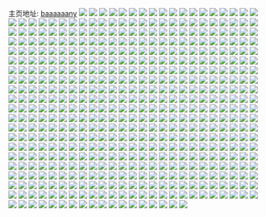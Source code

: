 主页地址: [baaaaaany](https://weibo.com/u/5284407558) 
![](https://wx4.sinaimg.cn/mw2000/005LCPNYly1g5dh5it9tdj32c02c04qp.jpg) 
![](https://wx4.sinaimg.cn/mw2000/005LCPNYly1g5dh5a6fqvj32c02c07wi.jpg) 
![](https://wx4.sinaimg.cn/mw2000/005LCPNYly1g5dh3w8mpwj33402c0hdw.jpg) 
![](https://wx4.sinaimg.cn/mw2000/005LCPNYly1g5dh4m8to7j33402c0b2b.jpg) 
![](https://wx4.sinaimg.cn/mw2000/005LCPNYly1g5dh40edjgj30yi10jqot.jpg) 
![](https://wx4.sinaimg.cn/mw2000/005LCPNYly1g5dh3z8hfzj33402c0b2a.jpg) 
![](https://wx4.sinaimg.cn/mw2000/005LCPNYgy1g5a2om74wfj31w02io4qq.jpg) 
![](https://wx4.sinaimg.cn/mw2000/005LCPNYgy1g5a2onq1eyj32c0340qv6.jpg) 
![](https://wx4.sinaimg.cn/mw2000/005LCPNYgy1g5a2olgpv9j31w02io7wi.jpg) 
![](https://wx4.sinaimg.cn/mw2000/005LCPNYgy1g5a2okn9a4j32c02c0kjm.jpg) 
![](https://wx4.sinaimg.cn/mw2000/005LCPNYgy1g5a2omxo44j31zk1hou0x.jpg) 
![](https://wx4.sinaimg.cn/mw2000/005LCPNYgy1g5a2ojog41j32c02c0x6q.jpg) 
![](https://wx4.sinaimg.cn/mw2000/005LCPNYgy1g5a2ootalrj32c0340hdu.jpg) 
![](https://wx4.sinaimg.cn/mw2000/005LCPNYgy1g5a2oimtu3j31w02ioqv6.jpg) 
![](https://wx4.sinaimg.cn/mw2000/005LCPNYgy1g5a2ohhzl0j32c0340npe.jpg) 
![](https://wx4.sinaimg.cn/mw2000/005LCPNYly1g549s1cz8ej32c02c0qv5.jpg) 
![](https://wx4.sinaimg.cn/mw2000/005LCPNYly1g52l0ma9q8j31ho1hoe81.jpg) 
![](https://wx4.sinaimg.cn/mw2000/005LCPNYly1g52l0ieyqsj32c0340b29.jpg) 
![](https://wx4.sinaimg.cn/mw2000/005LCPNYly1g52l0ak3mij31ho1hoe81.jpg) 
![](https://wx4.sinaimg.cn/mw2000/005LCPNYly1g52l0gj8ofj30yi1ahtqd.jpg) 
![](https://wx4.sinaimg.cn/mw2000/005LCPNYly1g52l0kc8qxj31ho1hob29.jpg) 
![](https://wx4.sinaimg.cn/mw2000/005LCPNYly1g52l0fd1f4j32io1w0e83.jpg) 
![](https://wx4.sinaimg.cn/mw2000/005LCPNYly1g4yj5noi42j31u32iob29.jpg) 
![](https://wx4.sinaimg.cn/mw2000/005LCPNYgy1g4xdazpxm0j31t01t0kjl.jpg) 
![](https://wx4.sinaimg.cn/mw2000/005LCPNYgy1g4xdb0fggwj32c02c01ky.jpg) 
![](https://wx4.sinaimg.cn/mw2000/005LCPNYgy1g4v214m3ffj32c02c04qs.jpg) 
![](https://wx4.sinaimg.cn/mw2000/005LCPNYly1g4scgolvzkj31hc1hc1kx.jpg) 
![](https://wx4.sinaimg.cn/mw2000/005LCPNYly1g4scgn2ua2j31hc1hc4ok.jpg) 
![](https://wx4.sinaimg.cn/mw2000/005LCPNYly1g4scg2o6ngj31hc1hc1kx.jpg) 
![](https://wx4.sinaimg.cn/mw2000/005LCPNYly1g4or71x3yzj30q20pt0za.jpg) 
![](https://wx4.sinaimg.cn/mw2000/005LCPNYly1g4njbnahpxj32c02c01l0.jpg) 
![](https://wx4.sinaimg.cn/mw2000/005LCPNYly1g4njbwugv9j32c02c07wk.jpg) 
![](https://wx4.sinaimg.cn/mw2000/005LCPNYly1g4njcbka7sj32c02c0x6s.jpg) 
![](https://wx4.sinaimg.cn/mw2000/005LCPNYly1g4njc1mfkbj32c02c0u10.jpg) 
![](https://wx4.sinaimg.cn/mw2000/005LCPNYly1g4njkaddwxj30zk0zkqsh.jpg) 
![](https://wx4.sinaimg.cn/mw2000/005LCPNYly1g4njbs793gj32c02c0kjo.jpg) 
![](https://wx4.sinaimg.cn/mw2000/005LCPNYly1g4njcga8glj32c02c0qv8.jpg) 
![](https://wx4.sinaimg.cn/mw2000/005LCPNYly1g4njcomwq8j32c02c0e84.jpg) 
![](https://wx4.sinaimg.cn/mw2000/005LCPNYly1g4njc733prj32c02c0npg.jpg) 
![](https://wx4.sinaimg.cn/mw2000/005LCPNYgy1g4k1036r9fj30k00gj40j.jpg) 
![](https://wx4.sinaimg.cn/mw2000/005LCPNYgy1g4k0bxusluj32c02c0qv5.jpg) 
![](https://wx4.sinaimg.cn/mw2000/005LCPNYgy1g4ja9lyzepj32c02c0qv5.jpg) 
![](https://wx4.sinaimg.cn/mw2000/005LCPNYly1g4hb5b4zzaj32c02c0x6p.jpg) 
![](https://wx4.sinaimg.cn/mw2000/005LCPNYly1g4hb53igpfj33402c0hdv.jpg) 
![](https://wx4.sinaimg.cn/mw2000/005LCPNYly1g4hb5npqw4j312u0p8kjl.jpg) 
![](https://wx4.sinaimg.cn/mw2000/005LCPNYly1g4hb5ij9rpj32c02c0b2a.jpg) 
![](https://wx4.sinaimg.cn/mw2000/005LCPNYly1g4hb4x5jgvj30rs27i1kx.jpg) 
![](https://wx4.sinaimg.cn/mw2000/005LCPNYly1g4hb5lbkt8j32c02c0qv5.jpg) 
![](https://wx4.sinaimg.cn/mw2000/005LCPNYly1g4hb5dum4ej32c02c0u0x.jpg) 
![](https://wx4.sinaimg.cn/mw2000/005LCPNYly1g4hb4u43nuj32c02c01ky.jpg) 
![](https://wx4.sinaimg.cn/mw2000/005LCPNYly1g4hb5gc245j32c02c0x6p.jpg) 
![](https://wx4.sinaimg.cn/mw2000/005LCPNYly1g4gs67li4bj30u00u0wkr.jpg) 
![](https://wx4.sinaimg.cn/mw2000/005LCPNYly1g4gs4jr1w3j30u00u0wkw.jpg) 
![](https://wx4.sinaimg.cn/mw2000/005LCPNYly1g4gs4k7dugj30u00u0ag1.jpg) 
![](https://wx4.sinaimg.cn/mw2000/005LCPNYly1g4gs66wpb7j30u00u0tfm.jpg) 
![](https://wx4.sinaimg.cn/mw2000/005LCPNYly1g4drxixlj5j33402c01ky.jpg) 
![](https://wx4.sinaimg.cn/mw2000/005LCPNYly1g4drxz2t2bj31400u0qfb.jpg) 
![](https://wx4.sinaimg.cn/mw2000/005LCPNYly1g4drxvrcsfj33402c04qq.jpg) 
![](https://wx4.sinaimg.cn/mw2000/005LCPNYly1g4c5fmt7bqj30u00u07c4.jpg) 
![](https://wx4.sinaimg.cn/mw2000/005LCPNYly1g4c5fo8kxhj30u00u0wld.jpg) 
![](https://wx4.sinaimg.cn/mw2000/005LCPNYly1g4c5fnrn08j30u00u0gt7.jpg) 
![](https://wx4.sinaimg.cn/mw2000/005LCPNYly1g4c5fon4a7j30u00u0gtk.jpg) 
![](https://wx4.sinaimg.cn/mw2000/005LCPNYly1g4c5fn75paj30u00u07c3.jpg) 
![](https://wx4.sinaimg.cn/mw2000/005LCPNYly1g4c5fp62q1j30u00u0aim.jpg) 
![](https://wx4.sinaimg.cn/mw2000/005LCPNYly1g50fvm82eoj32c02c0qv5.jpg) 
![](https://wx4.sinaimg.cn/mw2000/005LCPNYly1g50fvrtatmj32c02c0qv5.jpg) 
![](https://wx4.sinaimg.cn/mw2000/005LCPNYly1g50fvp5e6qj32c02c07wi.jpg) 
![](https://wx4.sinaimg.cn/mw2000/005LCPNYly1g4bcx2itrrj30u014046x.jpg) 
![](https://wx4.sinaimg.cn/mw2000/005LCPNYgy1g41xuzy0sbj31o01o0hdt.jpg) 
![](https://wx4.sinaimg.cn/mw2000/005LCPNYgy1g41xurs2oej31o0280b1r.jpg) 
![](https://wx4.sinaimg.cn/mw2000/005LCPNYgy1g41xv2qi84j31xg1g2qv5.jpg) 
![](https://wx4.sinaimg.cn/mw2000/005LCPNYgy1g41xuook69j31o01o0hdt.jpg) 
![](https://wx4.sinaimg.cn/mw2000/005LCPNYgy1g41xuqizblj31zs1hub29.jpg) 
![](https://wx4.sinaimg.cn/mw2000/005LCPNYgy1g41xuuovcgj31o02801ky.jpg) 
![](https://wx4.sinaimg.cn/mw2000/005LCPNYgy1g41xv4w0j1j30yi0pm7wh.jpg) 
![](https://wx4.sinaimg.cn/mw2000/005LCPNYgy1g41xun89cfj31v11iwqv5.jpg) 
![](https://wx4.sinaimg.cn/mw2000/005LCPNYgy1g41xuxkgesj32801o01ky.jpg) 
![](https://wx4.sinaimg.cn/mw2000/005LCPNYly1g3ygpay28nj32c0340e81.jpg) 
![](https://wx4.sinaimg.cn/mw2000/005LCPNYly1g3ygpge8lgj32c03407wi.jpg) 
![](https://wx4.sinaimg.cn/mw2000/005LCPNYly1g3ygpdfe3lj32c0340hdt.jpg) 
![](https://wx4.sinaimg.cn/mw2000/005LCPNYly1g3ygpo6h77j32c0340npe.jpg) 
![](https://wx4.sinaimg.cn/mw2000/005LCPNYly1g3ygpk1xy0j32c0340hdu.jpg) 
![](https://wx4.sinaimg.cn/mw2000/005LCPNYly1g3ygps820sj32c0340e82.jpg) 
![](https://wx4.sinaimg.cn/mw2000/005LCPNYly1g3u3feluynj32c02c01ky.jpg) 
![](https://wx4.sinaimg.cn/mw2000/005LCPNYly1g3p4a67tucj32c02c07wh.jpg) 
![](https://wx4.sinaimg.cn/mw2000/005LCPNYly1g3p49cuot1j30rm0rmh9a.jpg) 
![](https://wx4.sinaimg.cn/mw2000/005LCPNYly1g3p4blcsr7j32c02c04qp.jpg) 
![](https://wx4.sinaimg.cn/mw2000/005LCPNYly1g3nqx5djkcj30u00u0kfc.jpg) 
![](https://wx4.sinaimg.cn/mw2000/005LCPNYly1g3n14hfbqdj32c02c0hdt.jpg) 
![](https://wx4.sinaimg.cn/mw2000/005LCPNYgy1g3lmgldjytj31om19g7wh.jpg) 
![](https://wx4.sinaimg.cn/mw2000/005LCPNYgy1g3lmg8zvt9j31xg1xg7wi.jpg) 
![](https://wx4.sinaimg.cn/mw2000/005LCPNYgy1g3lmgqgmedj32c03404qt.jpg) 
![](https://wx4.sinaimg.cn/mw2000/005LCPNYgy1g3lmge4lu2j30rs1jkkfg.jpg) 
![](https://wx4.sinaimg.cn/mw2000/005LCPNYgy1g3lmgciotbj31xg1xg1ky.jpg) 
![](https://wx4.sinaimg.cn/mw2000/005LCPNYgy1g3lmgg5z2jj30rs1jk4qp.jpg) 
![](https://wx4.sinaimg.cn/mw2000/005LCPNYgy1g3lmgkbyejj31xg1xghdu.jpg) 
![](https://wx4.sinaimg.cn/mw2000/005LCPNYgy1g3lmgihe2dj31xg1xgqv5.jpg) 
![](https://wx4.sinaimg.cn/mw2000/005LCPNYgy1g3lmgmmcxnj31xg1xg7wi.jpg) 
![](https://wx4.sinaimg.cn/mw2000/005LCPNYly1g3ksqiz20fj32c02c0x6p.jpg) 
![](https://wx4.sinaimg.cn/mw2000/005LCPNYly1g3ksqcq2w4j31o01o0e81.jpg) 
![](https://wx4.sinaimg.cn/mw2000/005LCPNYly1g3ksqdylanj31ho1hoe6z.jpg) 
![](https://wx4.sinaimg.cn/mw2000/005LCPNYly1g3ksqgbwi6j32c02c0qv5.jpg) 
![](https://wx4.sinaimg.cn/mw2000/005LCPNYly1g3kfkfgojkj31o01o0kjl.jpg) 
![](https://wx4.sinaimg.cn/mw2000/005LCPNYly1g3kflzmnzdj30c70hotfn.jpg) 
![](https://wx4.sinaimg.cn/mw2000/005LCPNYly1g3kfpbhej6j30e10b8tdk.jpg) 
![](https://wx4.sinaimg.cn/mw2000/005LCPNYly1g3kfkl0nd6j31o01o0hdt.jpg) 
![](https://wx4.sinaimg.cn/mw2000/005LCPNYly1g3i37ojmtdj32c02c07wh.jpg) 
![](https://wx4.sinaimg.cn/mw2000/005LCPNYly1g3i3898zsdj32c02c07wh.jpg) 
![](https://wx4.sinaimg.cn/mw2000/005LCPNYly1g3gyn2kbqlj32c02c0b2a.jpg) 
![](https://wx4.sinaimg.cn/mw2000/005LCPNYly1g3gymzc4zfj32c02c0b2a.jpg) 
![](https://wx4.sinaimg.cn/mw2000/005LCPNYly1g3gyn5qujqj32c02c0b2a.jpg) 
![](https://wx4.sinaimg.cn/mw2000/005LCPNYly1g3dtxhy64cj30mi0nsaea.jpg) 
![](https://wx4.sinaimg.cn/mw2000/005LCPNYly1g39v96w0jtj30u00u0h3y.jpg) 
![](https://wx4.sinaimg.cn/mw2000/005LCPNYly1g391owz1xmj32c02c0hdu.jpg) 
![](https://wx4.sinaimg.cn/mw2000/005LCPNYly1g391otxsvnj32c02c0npd.jpg) 
![](https://wx4.sinaimg.cn/mw2000/005LCPNYly1g391oyt86zj32c02c0b29.jpg) 
![](https://wx4.sinaimg.cn/mw2000/005LCPNYly1g392csmk82j30u01hctm9.jpg) 
![](https://wx4.sinaimg.cn/mw2000/005LCPNYgy1g36tsh8mx0j32c03407wi.jpg) 
![](https://wx4.sinaimg.cn/mw2000/005LCPNYly1g35amaobaxj32c02c04qp.jpg) 
![](https://wx4.sinaimg.cn/mw2000/005LCPNYly1g35am8ihyyj32c02c04qp.jpg) 
![](https://wx4.sinaimg.cn/mw2000/005LCPNYly1g35amdkpajj32c0340hdt.jpg) 
![](https://wx4.sinaimg.cn/mw2000/005LCPNYly1g35an8brioj32c02c0b29.jpg) 
![](https://wx4.sinaimg.cn/mw2000/005LCPNYly1g35ang20oqj32c0340hdt.jpg) 
![](https://wx4.sinaimg.cn/mw2000/005LCPNYly1g35an59xcej32c02c01kx.jpg) 
![](https://wx4.sinaimg.cn/mw2000/005LCPNYly1g335lq45gnj30tc1enqv5.jpg) 
![](https://wx4.sinaimg.cn/mw2000/005LCPNYly1g335mri2ddj32c02c0npd.jpg) 
![](https://wx4.sinaimg.cn/mw2000/005LCPNYly1g327vhq7h8j32c0340kjm.jpg) 
![](https://wx4.sinaimg.cn/mw2000/005LCPNYly1g2zyvys4qbj31ho1hokjl.jpg) 
![](https://wx4.sinaimg.cn/mw2000/005LCPNYly1g2zyw10e8xj32c0340npd.jpg) 
![](https://wx4.sinaimg.cn/mw2000/005LCPNYly1g2zyvzsc8rj31ho1hohdt.jpg) 
![](https://wx4.sinaimg.cn/mw2000/005LCPNYly1g2ylps0ycvj32c02c01kx.jpg) 
![](https://wx4.sinaimg.cn/mw2000/005LCPNYly1g2ylpsvuljj32c02c0hdt.jpg) 
![](https://wx4.sinaimg.cn/mw2000/005LCPNYly1g2ylprasnkj32c0340e81.jpg) 
![](https://wx4.sinaimg.cn/mw2000/005LCPNYly1g2xu0psmjcj33402c0hdu.jpg) 
![](https://wx4.sinaimg.cn/mw2000/005LCPNYly1g2xm9x8abej33402c0kjl.jpg) 
![](https://wx4.sinaimg.cn/mw2000/005LCPNYly1g2xmb524p1j32c02c0qv5.jpg) 
![](https://wx4.sinaimg.cn/mw2000/005LCPNYly1g2rjfwkow7j30u00u0kj6.jpg) 
![](https://wx4.sinaimg.cn/mw2000/005LCPNYly1g2rami376oj30yi1pce82.jpg) 
![](https://wx4.sinaimg.cn/mw2000/005LCPNYgy1g2qu8m3f7nj33402c07wj.jpg) 
![](https://wx4.sinaimg.cn/mw2000/005LCPNYgy1g2pnav67p2j30u00u01kx.jpg) 
![](https://wx4.sinaimg.cn/mw2000/005LCPNYly1g2plekzrcbj32c0340x6p.jpg) 
![](https://wx4.sinaimg.cn/mw2000/005LCPNYly1g2plepido8j32c02c0x30.jpg) 
![](https://wx4.sinaimg.cn/mw2000/005LCPNYly1g2plendogej32c02c0hdt.jpg) 
![](https://wx4.sinaimg.cn/mw2000/005LCPNYly1g2pleh1aknj32c02c0npd.jpg) 
![](https://wx4.sinaimg.cn/mw2000/005LCPNYgy1g2odjiprf0j32402tc7wi.jpg) 
![](https://wx4.sinaimg.cn/mw2000/005LCPNYgy1g2odjq44i3j31ho1hob0x.jpg) 
![](https://wx4.sinaimg.cn/mw2000/005LCPNYgy1g2odol6204j32402407wi.jpg) 
![](https://wx4.sinaimg.cn/mw2000/005LCPNYgy1g2odjgkqltj31mo1monpd.jpg) 
![](https://wx4.sinaimg.cn/mw2000/005LCPNYgy1g2odjebircj31400u0dp4.jpg) 
![](https://wx4.sinaimg.cn/mw2000/005LCPNYgy1g2odjrinl6j31400u0qqz.jpg) 
![](https://wx4.sinaimg.cn/mw2000/005LCPNYgy1g2odjnfrlvj33402c07wi.jpg) 
![](https://wx4.sinaimg.cn/mw2000/005LCPNYgy1g2odjp1qimj31ho1hob29.jpg) 
![](https://wx4.sinaimg.cn/mw2000/005LCPNYgy1g2odjl1j4hj32c0340npd.jpg) 
![](https://wx4.sinaimg.cn/mw2000/005LCPNYgy1g2m4daqxrrj32c02c0u0x.jpg) 
![](https://wx4.sinaimg.cn/mw2000/005LCPNYly1g2kepebl7rj32c0340kjl.jpg) 
![](https://wx4.sinaimg.cn/mw2000/005LCPNYly1g2kepgp0soj32c02c0b29.jpg) 
![](https://wx4.sinaimg.cn/mw2000/005LCPNYly1g2jgmzi7izj31zk1hob29.jpg) 
![](https://wx4.sinaimg.cn/mw2000/005LCPNYly1g2jgomxw3hj30u00u01kx.jpg) 
![](https://wx4.sinaimg.cn/mw2000/005LCPNYly1g2jgnyxqi8j31ho1ho1kx.jpg) 
![](https://wx4.sinaimg.cn/mw2000/005LCPNYly1g2hkttyt0pj32c02c0kjl.jpg) 
![](https://wx4.sinaimg.cn/mw2000/005LCPNYly1g2hktuwmqkj32c02c0npd.jpg) 
![](https://wx4.sinaimg.cn/mw2000/005LCPNYly1g2gbubkoamj30u00u04nf.jpg) 
![](https://wx4.sinaimg.cn/mw2000/005LCPNYly1g2gbtj1furj30yi0tik3t.jpg) 
![](https://wx4.sinaimg.cn/mw2000/005LCPNYly1g2ejfym712j32c0340npe.jpg) 
![](https://wx4.sinaimg.cn/mw2000/005LCPNYgy1g2bp4mf5w4j32c02c04qq.jpg) 
![](https://wx4.sinaimg.cn/mw2000/005LCPNYgy1g2bp4mwqejj32c02c0x6p.jpg) 
![](https://wx4.sinaimg.cn/mw2000/005LCPNYly1g2b7gvryoxj31ho1ho7p8.jpg) 
![](https://wx4.sinaimg.cn/mw2000/005LCPNYly1g2b7gxcm1xj31ho1hoki2.jpg) 
![](https://wx4.sinaimg.cn/mw2000/005LCPNYgy1g29cq4gfa2j33402c0kjl.jpg) 
![](https://wx4.sinaimg.cn/mw2000/005LCPNYgy1g29cuqrw2sj33402c0b29.jpg) 
![](https://wx4.sinaimg.cn/mw2000/005LCPNYly1g26iyo2b9tj32u924oqv5.jpg) 
![](https://wx4.sinaimg.cn/mw2000/005LCPNYly1g25jxpkoewj32c02c0hdt.jpg) 
![](https://wx4.sinaimg.cn/mw2000/005LCPNYly1g25ec1jwkhj33402c04qq.jpg) 
![](https://wx4.sinaimg.cn/mw2000/005LCPNYgy1g2026s7edvj32c0340npe.jpg) 
![](https://wx4.sinaimg.cn/mw2000/005LCPNYgy1g2026w1s1oj32c0340e82.jpg) 
![](https://wx4.sinaimg.cn/mw2000/005LCPNYgy1g2026nn8k8j32c0340hdu.jpg) 
![](https://wx4.sinaimg.cn/mw2000/005LCPNYly1g1x956t98lj32c0340u0x.jpg) 
![](https://wx4.sinaimg.cn/mw2000/005LCPNYly1g1wfav6jdij30zk0k0qie.jpg) 
![](https://wx4.sinaimg.cn/mw2000/005LCPNYly1g1wfau041vj30k00zkwj2.jpg) 
![](https://wx4.sinaimg.cn/mw2000/005LCPNYly1g1v5q73cuvj30u0140qv5.jpg) 
![](https://wx4.sinaimg.cn/mw2000/005LCPNYly1g1v5mstmbbj31dp2gdqv8.jpg) 
![](https://wx4.sinaimg.cn/mw2000/005LCPNYly1g1t2swrethj32c02c0kjo.jpg) 
![](https://wx4.sinaimg.cn/mw2000/005LCPNYly1g1t2sz7bamj30yi0pwgqr.jpg) 
![](https://wx4.sinaimg.cn/mw2000/005LCPNYly1g1t2ss7otxj33402c01l0.jpg) 
![](https://wx4.sinaimg.cn/mw2000/005LCPNYly1g1t2sm8se4j32io1w0kjo.jpg) 
![](https://wx4.sinaimg.cn/mw2000/005LCPNYly1g1t2w2lbsrj32c02c04qp.jpg) 
![](https://wx4.sinaimg.cn/mw2000/005LCPNYly1g1t2t07floj32tc240x6p.jpg) 
![](https://wx4.sinaimg.cn/mw2000/005LCPNYly1g1t30sft48j33402c0npd.jpg) 
![](https://wx4.sinaimg.cn/mw2000/005LCPNYly1g1t2su2sa3j33402c0kjo.jpg) 
![](https://wx4.sinaimg.cn/mw2000/005LCPNYly1g1t30q27pdj32c02c0qv0.jpg) 
![](https://wx4.sinaimg.cn/mw2000/005LCPNYly1g1slkif6fgj32c02c0e81.jpg) 
![](https://wx4.sinaimg.cn/mw2000/005LCPNYly1g1qpsg9l03j31z41hc4qq.jpg) 
![](https://wx4.sinaimg.cn/mw2000/005LCPNYly1g1qptutfkij31mo1monpd.jpg) 
![](https://wx4.sinaimg.cn/mw2000/005LCPNYgy1g1l2fmcfibj31mo1moqv5.jpg) 
![](https://wx4.sinaimg.cn/mw2000/005LCPNYgy1g1l2fq6hqmj31mo1monpd.jpg) 
![](https://wx4.sinaimg.cn/mw2000/005LCPNYgy1g1l2ft76h6j31mo1mou0x.jpg) 
![](https://wx4.sinaimg.cn/mw2000/005LCPNYgy1g1l2fwthsej33402c0x6p.jpg) 
![](https://wx4.sinaimg.cn/mw2000/005LCPNYgy1g1l2fuwie6j33402c0u0x.jpg) 
![](https://wx4.sinaimg.cn/mw2000/005LCPNYgy1g1l2foebf5j32402407wi.jpg) 
![](https://wx4.sinaimg.cn/mw2000/005LCPNYgy1g1khcacgwaj30u01hc4fc.jpg) 
![](https://wx4.sinaimg.cn/mw2000/005LCPNYgy1g1jxafpz4mj30u00u0gut.jpg) 
![](https://wx4.sinaimg.cn/mw2000/005LCPNYgy1g1jxag4f3sj30u0140gox.jpg) 
![](https://wx4.sinaimg.cn/mw2000/005LCPNYly1g1e5b5iychj32c02c0qs9.jpg) 
![](https://wx4.sinaimg.cn/mw2000/005LCPNYly1g1dn3zjbe4j32c02c0hdt.jpg) 
![](https://wx4.sinaimg.cn/mw2000/005LCPNYly1g1dn422suuj32c02c01ky.jpg) 
![](https://wx4.sinaimg.cn/mw2000/005LCPNYly1g1cy87brg6j33402c0x6p.jpg) 
![](https://wx4.sinaimg.cn/mw2000/005LCPNYly1g1cy7l1d8nj32c02c0npg.jpg) 
![](https://wx4.sinaimg.cn/mw2000/005LCPNYly1g1cy8eyr8qj33402c0nph.jpg) 
![](https://wx4.sinaimg.cn/mw2000/005LCPNYly1g1cy7v5etej32c02c0qve.jpg) 
![](https://wx4.sinaimg.cn/mw2000/005LCPNYly1g1cy8vdipuj32c02c04qq.jpg) 
![](https://wx4.sinaimg.cn/mw2000/005LCPNYly1g1cy7ytdeij32c02c0u0y.jpg) 
![](https://wx4.sinaimg.cn/mw2000/005LCPNYly1g1cy95tay9j33402c0hdw.jpg) 
![](https://wx4.sinaimg.cn/mw2000/005LCPNYly1g1cy8pu436j33402c0b2e.jpg) 
![](https://wx4.sinaimg.cn/mw2000/005LCPNYly1g1cy8z365xj32c02c0hdu.jpg) 
![](https://wx4.sinaimg.cn/mw2000/005LCPNYgy1g1amdkbg4gj30u00u07p8.jpg) 
![](https://wx4.sinaimg.cn/mw2000/005LCPNYly1g196ifhkraj32c02c0qv5.jpg) 
![](https://wx4.sinaimg.cn/mw2000/005LCPNYly1g196i9ubr5j32c02c01kz.jpg) 
![](https://wx4.sinaimg.cn/mw2000/005LCPNYly1g196i6gfchj33402c0npe.jpg) 
![](https://wx4.sinaimg.cn/mw2000/005LCPNYly1g196idem9vj32c02c0b2a.jpg) 
![](https://wx4.sinaimg.cn/mw2000/005LCPNYly1g196i3hjtyj33402c01kz.jpg) 
![](https://wx4.sinaimg.cn/mw2000/005LCPNYly1g196ii2hfjj32c02c0b2a.jpg) 
![](https://wx4.sinaimg.cn/mw2000/005LCPNYly1g13grbsnmij3240240b29.jpg) 
![](https://wx4.sinaimg.cn/mw2000/005LCPNYly1g13grg13jqj32c02c0u0y.jpg) 
![](https://wx4.sinaimg.cn/mw2000/005LCPNYly1g13jvcluxdj30u00u0agd.jpg) 
![](https://wx4.sinaimg.cn/mw2000/005LCPNYly1g12isj6fiqj33402c0x6r.jpg) 
![](https://wx4.sinaimg.cn/mw2000/005LCPNYly1g12is80pi4j32c02c0kjl.jpg) 
![](https://wx4.sinaimg.cn/mw2000/005LCPNYly1g12isqgd6fj32c02c07wi.jpg) 
![](https://wx4.sinaimg.cn/mw2000/005LCPNYly1g12iz4zjduj31401404qp.jpg) 
![](https://wx4.sinaimg.cn/mw2000/005LCPNYly1g12iu2hhxqj31hc1hc7va.jpg) 
![](https://wx4.sinaimg.cn/mw2000/005LCPNYly1g12iu5pbojj31401407wh.jpg) 
![](https://wx4.sinaimg.cn/mw2000/005LCPNYly1g12it1mz9pj32c02c0e83.jpg) 
![](https://wx4.sinaimg.cn/mw2000/005LCPNYly1g12it8vub5j3240240qv6.jpg) 
![](https://wx4.sinaimg.cn/mw2000/005LCPNYly1g12iswkpatj32c02c07wj.jpg) 
![](https://wx4.sinaimg.cn/mw2000/005LCPNYly1g10bhxn1y9j32rv22t1kx.jpg) 
![](https://wx4.sinaimg.cn/mw2000/005LCPNYly1g10bhufa27j33402c0kjl.jpg) 
![](https://wx4.sinaimg.cn/mw2000/005LCPNYly1g10bhviil8j30vo0voqex.jpg) 
![](https://wx4.sinaimg.cn/mw2000/005LCPNYly1g10bi6oo3bj32c02c0e81.jpg) 
![](https://wx4.sinaimg.cn/mw2000/005LCPNYly1g10bi4o4a8j32c02c0x6q.jpg) 
![](https://wx4.sinaimg.cn/mw2000/005LCPNYly1g10bi1lf3pj32c02c0b2a.jpg) 
![](https://wx4.sinaimg.cn/mw2000/005LCPNYly1g0yt48mqqkj32c02c07wi.jpg) 
![](https://wx4.sinaimg.cn/mw2000/005LCPNYly1g0yt45t43pj32c02c0x6q.jpg) 
![](https://wx4.sinaimg.cn/mw2000/005LCPNYly1g0pij56z1xj32c0340b2a.jpg) 
![](https://wx4.sinaimg.cn/mw2000/005LCPNYgy1g0otvd0biaj34804807wl.jpg) 
![](https://wx4.sinaimg.cn/mw2000/005LCPNYgy1g0otvb7yqyj32c02c0qv5.jpg) 
![](https://wx4.sinaimg.cn/mw2000/005LCPNYgy1g0otvf9eclj3480480kjo.jpg) 
![](https://wx4.sinaimg.cn/mw2000/005LCPNYgy1g0mg2at865j32c02c04qq.jpg) 
![](https://wx4.sinaimg.cn/mw2000/005LCPNYgy1g0mg2bkxh4j32c02c04qq.jpg) 
![](https://wx4.sinaimg.cn/mw2000/005LCPNYly1g0lvjuuc88j33402c0u0x.jpg) 
![](https://wx4.sinaimg.cn/mw2000/005LCPNYly1g0lvjxqw8nj32c0340x6q.jpg) 
![](https://wx4.sinaimg.cn/mw2000/005LCPNYly1g0ii4klfb7j31hc1z44qq.jpg) 
![](https://wx4.sinaimg.cn/mw2000/005LCPNYly1g0ii4ienp9j32c02c0kjl.jpg) 
![](https://wx4.sinaimg.cn/mw2000/005LCPNYly1g0ii3xqj8bj31f01wwnhw.jpg) 
![](https://wx4.sinaimg.cn/mw2000/005LCPNYly1g0ii4mq4lpj31mo1mou0x.jpg) 
![](https://wx4.sinaimg.cn/mw2000/005LCPNYly1g0e32oic60j315o15mu0y.jpg) 
![](https://wx4.sinaimg.cn/mw2000/005LCPNYly1g0e32cfqu8j315o15mzzo.jpg) 
![](https://wx4.sinaimg.cn/mw2000/005LCPNYly1g0e32amz5bj315o15mnpe.jpg) 
![](https://wx4.sinaimg.cn/mw2000/005LCPNYly1g0e32jc4fxj315o15mdxc.jpg) 
![](https://wx4.sinaimg.cn/mw2000/005LCPNYly1g0e32ig2l7j315o15mkjm.jpg) 
![](https://wx4.sinaimg.cn/mw2000/005LCPNYly1g0e32k2n6sj315o15mndq.jpg) 
![](https://wx4.sinaimg.cn/mw2000/005LCPNYly1g0e32lnvylj315o15mtpx.jpg) 
![](https://wx4.sinaimg.cn/mw2000/005LCPNYly1g0e32n819mj315o15mar6.jpg) 
![](https://wx4.sinaimg.cn/mw2000/005LCPNYly1g0e32mhclbj315o15mh2l.jpg) 
![](https://wx4.sinaimg.cn/mw2000/005LCPNYly1g0anpaw5ooj32001c07wk.jpg) 
![](https://wx4.sinaimg.cn/mw2000/005LCPNYgy1g08hrvp81wj32c02c0qv5.jpg) 
![](https://wx4.sinaimg.cn/mw2000/005LCPNYgy1g08hs0uetyj32c02c0kjl.jpg) 
![](https://wx4.sinaimg.cn/mw2000/005LCPNYgy1g08hrz8ko0j32c02c0e81.jpg) 
![](https://wx4.sinaimg.cn/mw2000/005LCPNYgy1g08hshya7qj32c02c04qq.jpg) 
![](https://wx4.sinaimg.cn/mw2000/005LCPNYgy1g08hsnghznj31pc0yi7wk.jpg) 
![](https://wx4.sinaimg.cn/mw2000/005LCPNYgy1g08hsfe46pj32c02c04qv.jpg) 
![](https://wx4.sinaimg.cn/mw2000/005LCPNYgy1g08hs46qnij32c02c0kjm.jpg) 
![](https://wx4.sinaimg.cn/mw2000/005LCPNYgy1g08hrx2q6aj32c02c04o1.jpg) 
![](https://wx4.sinaimg.cn/mw2000/005LCPNYgy1g08hs7ev8tj32c02c0x6q.jpg) 
![](https://wx4.sinaimg.cn/mw2000/005LCPNYgy1g066yhy419j315o15may0.jpg) 
![](https://wx4.sinaimg.cn/mw2000/005LCPNYgy1g05n9kmwh2j31mc1mcjxc.jpg) 
![](https://wx4.sinaimg.cn/mw2000/005LCPNYgy1g0594hlo9wj311r0hnn3c.jpg) 
![](https://wx4.sinaimg.cn/mw2000/005LCPNYly1g050dx6n81j34804801l3.jpg) 
![](https://wx4.sinaimg.cn/mw2000/005LCPNYly1g050eqijvej33402c04qp.jpg) 
![](https://wx4.sinaimg.cn/mw2000/005LCPNYly1g050e4trbpj34804804qt.jpg) 
![](https://wx4.sinaimg.cn/mw2000/005LCPNYly1g03cgslcnpj315o15mwxo.jpg) 
![](https://wx4.sinaimg.cn/mw2000/005LCPNYly1g00kle0upyj32c0340hdt.jpg) 
![](https://wx4.sinaimg.cn/mw2000/005LCPNYly1fzxueso2u2j33402c04qs.jpg) 
![](https://wx4.sinaimg.cn/mw2000/005LCPNYly1fzxuf2apebj315o15m7wh.jpg) 
![](https://wx4.sinaimg.cn/mw2000/005LCPNYly1fzxuewn9wmj32c02c0b2b.jpg) 
![](https://wx4.sinaimg.cn/mw2000/005LCPNYly1fzxuezpqc6j32c02c04qq.jpg) 
![](https://wx4.sinaimg.cn/mw2000/005LCPNYly1fzxug3mk4lj31ho1hob29.jpg) 
![](https://wx4.sinaimg.cn/mw2000/005LCPNYly1fzxufhcd1mj32c02c0e81.jpg) 
![](https://wx4.sinaimg.cn/mw2000/005LCPNYly1fzx27ikvdyj32c02c0hdt.jpg) 
![](https://wx4.sinaimg.cn/mw2000/005LCPNYly1fzx28ielhsj30yi0yib29.jpg) 
![](https://wx4.sinaimg.cn/mw2000/005LCPNYly1fzus9yill7j32c02c014i.jpg) 
![](https://wx4.sinaimg.cn/mw2000/005LCPNYly1fzus9xlwluj31o01o07wh.jpg) 
![](https://wx4.sinaimg.cn/mw2000/005LCPNYly1fzus9u41u8j32c02c0qf2.jpg) 
![](https://wx4.sinaimg.cn/mw2000/005LCPNYly1fztsp0fo1tj32c02c0njy.jpg) 
![](https://wx4.sinaimg.cn/mw2000/005LCPNYgy1fztrjt6o0fj30yi13e7wh.jpg) 
![](https://wx4.sinaimg.cn/mw2000/005LCPNYly1fztspmodg3j32c02c07wi.jpg) 
![](https://wx4.sinaimg.cn/mw2000/005LCPNYly1fzt9niafcmj32c02c04qq.jpg) 
![](https://wx4.sinaimg.cn/mw2000/005LCPNYly1fzs6ql0adij30hs0dkjt6.jpg) 
![](https://wx4.sinaimg.cn/mw2000/005LCPNYly1fzonzx8730j31hc1hc1kx.jpg) 
![](https://wx4.sinaimg.cn/mw2000/005LCPNYly1fzoo0aq1dtj31hc1hc4p1.jpg) 
![](https://wx4.sinaimg.cn/mw2000/005LCPNYly1fzoo0o70g8j31hc1hce63.jpg) 
![](https://wx4.sinaimg.cn/mw2000/005LCPNYly1fzoo129gzuj31hc1hcx5r.jpg) 
![](https://wx4.sinaimg.cn/mw2000/005LCPNYly1fznu9ycjoxj31hc1hc1kx.jpg) 
![](https://wx4.sinaimg.cn/mw2000/005LCPNYly1fznu9ywq4rj31hc1hc4qp.jpg) 
![](https://wx4.sinaimg.cn/mw2000/005LCPNYly1fznu9x2am3j31ho1ho1kx.jpg) 
![](https://wx4.sinaimg.cn/mw2000/005LCPNYly1fznu9znsrzj31hc0qob29.jpg) 
![](https://wx4.sinaimg.cn/mw2000/005LCPNYly1fznua0ova4j31hc0qo4qp.jpg) 
![](https://wx4.sinaimg.cn/mw2000/005LCPNYly1fznu9xqvttj31z4140npd.jpg) 
![](https://wx4.sinaimg.cn/mw2000/005LCPNYgy1fzmlpayyabj32c02c04qq.jpg) 
![](https://wx4.sinaimg.cn/mw2000/005LCPNYly1fzldo1cyiwj30yi1a0u0x.jpg) 
![](https://wx4.sinaimg.cn/mw2000/005LCPNYly1fzhyrptmrqj32c02c0hdt.jpg) 
![](https://wx4.sinaimg.cn/mw2000/005LCPNYly1fzhyqfsevyj32c02c07wi.jpg) 
![](https://wx4.sinaimg.cn/mw2000/005LCPNYly1fzhyr49grvj32c02c0npd.jpg) 
![](https://wx4.sinaimg.cn/mw2000/005LCPNYly1fzflvgecdkj30xc18ex6p.jpg) 
![](https://wx4.sinaimg.cn/mw2000/005LCPNYly1fze51arnqfj31ho1ho1kx.jpg) 
![](https://wx4.sinaimg.cn/mw2000/005LCPNYly1fze13mfw4vj31ho1hohdt.jpg) 
![](https://wx4.sinaimg.cn/mw2000/005LCPNYgy1fzd0u4n84jj31hc1z4npd.jpg) 
![](https://wx4.sinaimg.cn/mw2000/005LCPNYgy1fzc9eb9h7qj31hc1hckap.jpg) 
![](https://wx4.sinaimg.cn/mw2000/005LCPNYgy1fzc9iqrga8j30k00zkqc5.jpg) 
![](https://wx4.sinaimg.cn/mw2000/005LCPNYgy1fzb13emwn4j32c02c0npm.jpg) 
![](https://wx4.sinaimg.cn/mw2000/005LCPNYgy1fz8qdqnxxbj32c02c0qvf.jpg) 
![](https://wx4.sinaimg.cn/mw2000/005LCPNYly1fz86gt7t0nj31hc1hc4h3.jpg) 
![](https://wx4.sinaimg.cn/mw2000/005LCPNYly1fz86gu3rgnj31hc1hc1b3.jpg) 
![](https://wx4.sinaimg.cn/mw2000/005LCPNYly1fz86gv5rtnj31hc1hcng8.jpg) 
![](https://wx4.sinaimg.cn/mw2000/005LCPNYly1fz86gwogcfj31z41hc4o7.jpg) 
![](https://wx4.sinaimg.cn/mw2000/005LCPNYgy1fz6jqe8xr5j32c02c0kjm.jpg) 
![](https://wx4.sinaimg.cn/mw2000/005LCPNYgy1fz6js8lxahj30yi0yihdt.jpg) 
![](https://wx4.sinaimg.cn/mw2000/005LCPNYly1fz630fksxzj31ho1hok64.jpg) 
![](https://wx4.sinaimg.cn/mw2000/005LCPNYly1fz630edd2sj31ho1hoaql.jpg) 
![](https://wx4.sinaimg.cn/mw2000/005LCPNYly1fz58eqels0j32c02c0b2a.jpg) 
![](https://wx4.sinaimg.cn/mw2000/005LCPNYly1fz58eis2q9j33402c0kjm.jpg) 
![](https://wx4.sinaimg.cn/mw2000/005LCPNYly1fz58emmdvfj32c02c0e82.jpg) 
![](https://wx4.sinaimg.cn/mw2000/005LCPNYgy1fz51uq5v1cj32c02c0qv5.jpg) 
![](https://wx4.sinaimg.cn/mw2000/005LCPNYgy1fz51rsmraqj30yi0yix6p.jpg) 
![](https://wx4.sinaimg.cn/mw2000/005LCPNYgy1fz50mkxm18j32c02c0b29.jpg) 
![](https://wx4.sinaimg.cn/mw2000/005LCPNYgy1fz4zqv4ed6j33402c0kjl.jpg) 
![](https://wx4.sinaimg.cn/mw2000/005LCPNYgy1fz4zv8dyqpj30yi0yiqv5.jpg) 
![](https://wx4.sinaimg.cn/mw2000/005LCPNYgy1fz4x6tignnj31pc0yi7wj.jpg) 
![](https://wx4.sinaimg.cn/mw2000/005LCPNYgy1fyyeulz8pyj32c02c0npd.jpg) 
![](https://wx4.sinaimg.cn/mw2000/005LCPNYgy1fyw8loubduj31ho1hox6q.jpg) 
![](https://wx4.sinaimg.cn/mw2000/005LCPNYgy1fyw8marawgj30yi0yi4qp.jpg) 
![](https://wx4.sinaimg.cn/mw2000/005LCPNYgy1fyw8ll8qjij335s35se85.jpg) 
![](https://wx4.sinaimg.cn/mw2000/005LCPNYgy1fyw8lnlhtwj335s35s1l3.jpg) 
![](https://wx4.sinaimg.cn/mw2000/005LCPNYgy1fyvuoul866j33nd2qjqvd.jpg) 
![](https://wx4.sinaimg.cn/mw2000/005LCPNYgy1fyvuorlmvdj335s35se85.jpg) 
![](https://wx4.sinaimg.cn/mw2000/005LCPNYgy1fyvuopdqixj33nd2qjnpk.jpg) 
![](https://wx4.sinaimg.cn/mw2000/005LCPNYly1fyub1gycslj30qo0qo0yw.jpg) 
![](https://wx4.sinaimg.cn/mw2000/005LCPNYly1fyub1hnmxyj30qo0qo0zg.jpg) 
![](https://wx4.sinaimg.cn/mw2000/005LCPNYly1fyt9rme94gj32c02c04qp.jpg) 
![](https://wx4.sinaimg.cn/mw2000/005LCPNYly1fyt9rjk4txj33402c0qv7.jpg) 
![](https://wx4.sinaimg.cn/mw2000/005LCPNYly1fyt9rpayfgj32c02c01kx.jpg) 
![](https://wx4.sinaimg.cn/mw2000/005LCPNYly1fyt9rxg4fdj32c02c0npd.jpg) 
![](https://wx4.sinaimg.cn/mw2000/005LCPNYly1fyt9s8mgcyj32c02c07wh.jpg) 
![](https://wx4.sinaimg.cn/mw2000/005LCPNYly1fyt9rzpif3j32c02c07wh.jpg) 
![](https://wx4.sinaimg.cn/mw2000/005LCPNYly1fyt9s20po4j32c02c0e44.jpg) 
![](https://wx4.sinaimg.cn/mw2000/005LCPNYly1fyt9rth5gjj32c0340kjl.jpg) 
![](https://wx4.sinaimg.cn/mw2000/005LCPNYly1fyt9s572bzj32c02c04gu.jpg) 
![](https://wx4.sinaimg.cn/mw2000/005LCPNYly1fysb7qlxf5j32c02c0npd.jpg) 
![](https://wx4.sinaimg.cn/mw2000/005LCPNYly1fysb92ssxuj32c03407wi.jpg) 
![](https://wx4.sinaimg.cn/mw2000/005LCPNYly1fysb9kwq85j33402c0u0x.jpg) 
![](https://wx4.sinaimg.cn/mw2000/005LCPNYly1fysb887cpgj32c0340npe.jpg) 
![](https://wx4.sinaimg.cn/mw2000/005LCPNYly1fyrhguth7ij32c02c0hdn.jpg) 
![](https://wx4.sinaimg.cn/mw2000/005LCPNYly1fyrhh9hyu9j32c0340npd.jpg) 
![](https://wx4.sinaimg.cn/mw2000/005LCPNYly1fyrhgh9zzmj32c02c04p2.jpg) 
![](https://wx4.sinaimg.cn/mw2000/005LCPNYly1fyrhgohdp3j32c02c0x13.jpg) 
![](https://wx4.sinaimg.cn/mw2000/005LCPNYly1fyrhhjnjurj32c02c0dxn.jpg) 
![](https://wx4.sinaimg.cn/mw2000/005LCPNYly1fyrhhvifbgj32c02c01kx.jpg) 
![](https://wx4.sinaimg.cn/mw2000/005LCPNYly1fyqymnf9dqj32c02c04qp.jpg) 
![](https://wx4.sinaimg.cn/mw2000/005LCPNYly1fyqymlaaqyj33402c0kjn.jpg) 
![](https://wx4.sinaimg.cn/mw2000/005LCPNYly1fyqyn5qq6rj32c02c07wh.jpg) 
![](https://wx4.sinaimg.cn/mw2000/005LCPNYly1fyqymvq0zbj32c02c0hdt.jpg) 
![](https://wx4.sinaimg.cn/mw2000/005LCPNYly1fyqymqpeo7j315o15onpe.jpg) 
![](https://wx4.sinaimg.cn/mw2000/005LCPNYly1fyqymz6xg4j32c02c0b2a.jpg) 
![](https://wx4.sinaimg.cn/mw2000/005LCPNYly1fyqymsvxl1j32c02c07wh.jpg) 
![](https://wx4.sinaimg.cn/mw2000/005LCPNYly1fyqyn2yg4qj32c02c0u0x.jpg) 
![](https://wx4.sinaimg.cn/mw2000/005LCPNYly1fyqylw4d9bj32c02c07wh.jpg) 
![](https://wx4.sinaimg.cn/mw2000/005LCPNYly1fyp9vn20ogj32c02c0kcn.jpg) 
![](https://wx4.sinaimg.cn/mw2000/005LCPNYgy1fyi3u56z21j33402c01kx.jpg) 
![](https://wx4.sinaimg.cn/mw2000/005LCPNYgy1fyi3u1x2u3j33402c0npd.jpg) 
![](https://wx4.sinaimg.cn/mw2000/005LCPNYgy1fyi3tzwg9bj32402tcnpf.jpg) 
![](https://wx4.sinaimg.cn/mw2000/005LCPNYgy1fyi3u340phj33402c0tv0.jpg) 
![](https://wx4.sinaimg.cn/mw2000/005LCPNYgy1fyhq2afhv5j32c02c01ky.jpg) 
![](https://wx4.sinaimg.cn/mw2000/005LCPNYgy1fyec5x40f8j318d18d0wr.jpg) 
![](https://wx4.sinaimg.cn/mw2000/005LCPNYgy1fydh2n5e1dj32c02c0e81.jpg) 
![](https://wx4.sinaimg.cn/mw2000/005LCPNYgy1fydh5cafawj32bm1nxhe0.jpg) 
![](https://wx4.sinaimg.cn/mw2000/005LCPNYgy1fydh2mfjejj32c02c07wh.jpg) 
![](https://wx4.sinaimg.cn/mw2000/005LCPNYgy1fydh4mrp7sj30u00u0hdt.jpg) 
![](https://wx4.sinaimg.cn/mw2000/005LCPNYgy1fydh2teleej31o01o0b29.jpg) 
![](https://wx4.sinaimg.cn/mw2000/005LCPNYgy1fyd5olz0ufj32402tcnph.jpg) 
![](https://wx4.sinaimg.cn/mw2000/005LCPNYgy1fyb1votxe6j318g18gajh.jpg) 
![](https://wx4.sinaimg.cn/mw2000/005LCPNYgy1fy9k7axcnej30rr0obqll.jpg) 
![](https://wx4.sinaimg.cn/mw2000/005LCPNYgy1fy45ck5iq1j321v2z9u0y.jpg) 
![](https://wx4.sinaimg.cn/mw2000/005LCPNYgy1fy45d9c8qjj30yi0yinpd.jpg) 
![](https://wx4.sinaimg.cn/mw2000/005LCPNYgy1fy1df84pw0j32c02c0b29.jpg) 
![](https://wx4.sinaimg.cn/mw2000/005LCPNYgy1fy1df3tsg9j32c02c07wh.jpg) 
![](https://wx4.sinaimg.cn/mw2000/005LCPNYgy1fy1df6f6noj32c02c0x6p.jpg) 
![](https://wx4.sinaimg.cn/mw2000/005LCPNYgy1fxxwyb3q1xj32c0340kjl.jpg) 
![](https://wx4.sinaimg.cn/mw2000/005LCPNYgy1fxxwffv9vjj32c02c0e81.jpg) 
![](https://wx4.sinaimg.cn/mw2000/005LCPNYgy1fxttr3f3qvj30m80m8tbj.jpg) 
![](https://wx4.sinaimg.cn/mw2000/005LCPNYgy1fxsitbcxmhj335s35skjq.jpg) 
![](https://wx4.sinaimg.cn/mw2000/005LCPNYgy1fxsisyt4cyj32c02c0qv5.jpg) 
![](https://wx4.sinaimg.cn/mw2000/005LCPNYgy1fxsit304d7j32c02c0npd.jpg) 
![](https://wx4.sinaimg.cn/mw2000/005LCPNYgy1fxsit1ftrhj32c02c0e81.jpg) 
![](https://wx4.sinaimg.cn/mw2000/005LCPNYgy1fxsisxy4bfj32c02c0kjl.jpg) 
![](https://wx4.sinaimg.cn/mw2000/005LCPNYgy1fxsiszr1nxj32c02c07wh.jpg) 
![](https://wx4.sinaimg.cn/mw2000/005LCPNYgy1fxsit7duz9j335s35su12.jpg) 
![](https://wx4.sinaimg.cn/mw2000/005LCPNYgy1fxsit47gzxj32c02c0npd.jpg) 
![](https://wx4.sinaimg.cn/mw2000/005LCPNYgy1fxsiswij91j335s35sb2e.jpg) 
![](https://wx4.sinaimg.cn/mw2000/005LCPNYgy1fxrn5ifk4pj30u00u0gwk.jpg) 
![](https://wx4.sinaimg.cn/mw2000/005LCPNYgy1fxrn5d1qapj30u00u04az.jpg) 
![](https://wx4.sinaimg.cn/mw2000/005LCPNYgy1fxrn5em3voj30u00u0k2b.jpg) 
![](https://wx4.sinaimg.cn/mw2000/005LCPNYgy1fxrn5e5vvvj30u00u0k4q.jpg) 
![](https://wx4.sinaimg.cn/mw2000/005LCPNYgy1fxrn5cqg1vj30u00u0naq.jpg) 
![](https://wx4.sinaimg.cn/mw2000/005LCPNYgy1fxrn5ivafsj30u00u0nag.jpg) 
![](https://wx4.sinaimg.cn/mw2000/005LCPNYgy1fxrn5j9avnj30u00u0dv1.jpg) 
![](https://wx4.sinaimg.cn/mw2000/005LCPNYgy1fxrn5grv9pj30u00u0gzf.jpg) 
![](https://wx4.sinaimg.cn/mw2000/005LCPNYgy1fxrn5jp74xj30u00u04c4.jpg) 
![](https://wx4.sinaimg.cn/mw2000/005LCPNYgy1fxqz8is024j30u00u0gyd.jpg) 
![](https://wx4.sinaimg.cn/mw2000/005LCPNYgy1fxqz8je5exj30u00u0tmc.jpg) 
![](https://wx4.sinaimg.cn/mw2000/005LCPNYgy1fxqz8j1j1yj30u00u07gj.jpg) 
![](https://wx4.sinaimg.cn/mw2000/005LCPNYgy1fxqz8jpqovj30u00u04ch.jpg) 
![](https://wx4.sinaimg.cn/mw2000/005LCPNYgy1fxqz8i97tyj32c0340u0x.jpg) 
![](https://wx4.sinaimg.cn/mw2000/005LCPNYgy1fxqz8hqsscj30u00u04fe.jpg) 
![](https://wx4.sinaimg.cn/mw2000/005LCPNYgy1fxqz8krrmxj30u00u0gxf.jpg) 
![](https://wx4.sinaimg.cn/mw2000/005LCPNYgy1fxqz8lgw3rj30u00u0drb.jpg) 
![](https://wx4.sinaimg.cn/mw2000/005LCPNYgy1fxqz8l1b4yj30u00u0tl2.jpg) 
![](https://wx4.sinaimg.cn/mw2000/005LCPNYgy1fxqlirx67sj32c02c0b29.jpg) 
![](https://wx4.sinaimg.cn/mw2000/005LCPNYgy1fxqliu2qs5j32c0340hdt.jpg) 
![](https://wx4.sinaimg.cn/mw2000/005LCPNYgy1fxqijq9oo6j32402tcx6r.jpg) 
![](https://wx4.sinaimg.cn/mw2000/005LCPNYgy1fxqikgzxl2j32402tc1kz.jpg) 
![](https://wx4.sinaimg.cn/mw2000/005LCPNYgy1fxqik2tneej31w02iob2g.jpg) 
![](https://wx4.sinaimg.cn/mw2000/005LCPNYgy1fxqike5vwqj32402tc1l0.jpg) 
![](https://wx4.sinaimg.cn/mw2000/005LCPNYgy1fxqijtik7fj318o1o07wi.jpg) 
![](https://wx4.sinaimg.cn/mw2000/005LCPNYgy1fxqik7m2bjj32402tcx6r.jpg) 
![](https://wx4.sinaimg.cn/mw2000/005LCPNYgy1fxqijlsg0yj32402tcqv7.jpg) 
![](https://wx4.sinaimg.cn/mw2000/005LCPNYgy1fxqikladoqj32402tcqv7.jpg) 
![](https://wx4.sinaimg.cn/mw2000/005LCPNYgy1fxqikoeaw2j32402tchdv.jpg) 
![](https://wx4.sinaimg.cn/mw2000/005LCPNYgy1fxqfutzzqsj32c02c04qp.jpg) 
![](https://wx4.sinaimg.cn/mw2000/005LCPNYgy1fxqfuqgv4mj32c02c0e81.jpg) 
![](https://wx4.sinaimg.cn/mw2000/005LCPNYgy1fxqfus3n1tj32c02c0kia.jpg) 
![](https://wx4.sinaimg.cn/mw2000/005LCPNYgy1fxqfuvgy6rj32c02c01kx.jpg) 
![](https://wx4.sinaimg.cn/mw2000/005LCPNYgy1fxpxlr2xmsj30qo0qon8s.jpg) 
![](https://wx4.sinaimg.cn/mw2000/005LCPNYgy1fxp1y86vumj30u00u0dp4.jpg) 
![](https://wx4.sinaimg.cn/mw2000/005LCPNYgy1fxoywb1hr9j30u00u01kx.jpg) 
![](https://wx4.sinaimg.cn/mw2000/005LCPNYgy1fxorgtx1w1j30u00u0kc4.jpg) 
![](https://wx4.sinaimg.cn/mw2000/005LCPNYgy1fxp1w22gf5j30u00u04qp.jpg) 
![](https://wx4.sinaimg.cn/mw2000/005LCPNYgy1fxorgwz80dj30u00u0k3i.jpg) 
![](https://wx4.sinaimg.cn/mw2000/005LCPNYgy1fxoywb1hr9j30u00u01kx.jpg) 
![](https://wx4.sinaimg.cn/mw2000/005LCPNYgy1fxorgtx1w1j30u00u0kc4.jpg) 
![](https://wx4.sinaimg.cn/mw2000/005LCPNYgy1fxp1w22gf5j30u00u04qp.jpg) 
![](https://wx4.sinaimg.cn/mw2000/005LCPNYgy1fxorgsp3iwj30u00u0qow.jpg) 
![](https://wx4.sinaimg.cn/mw2000/005LCPNYgy1fxp1y0y7inj30u00u0k6v.jpg) 
![](https://wx4.sinaimg.cn/mw2000/005LCPNYgy1fxorgv0le3j30u00u0kav.jpg) 
![](https://wx4.sinaimg.cn/mw2000/005LCPNYgy1fxp1y02mkej30u00u0dp4.jpg) 
![](https://wx4.sinaimg.cn/mw2000/005LCPNYgy1fxnx98j3d5j31hc1hc4ky.jpg) 
![](https://wx4.sinaimg.cn/mw2000/005LCPNYgy1fxmtj6j2kjj32c0340hdu.jpg) 
![](https://wx4.sinaimg.cn/mw2000/005LCPNYgy1fxmcm0bopej32c02c0hdt.jpg) 
![](https://wx4.sinaimg.cn/mw2000/005LCPNYgy1fxl5kl4poij30yi0vu46q.jpg) 
![](https://wx4.sinaimg.cn/mw2000/005LCPNYgy1fxl5kk81wnj31hp1hpkjm.jpg) 
![](https://wx4.sinaimg.cn/mw2000/005LCPNYgy1fxi5vy5np3j31m91oku0y.jpg) 
![](https://wx4.sinaimg.cn/mw2000/005LCPNYgy1fxi3101og8j30yi1pcu0x.jpg) 
![](https://wx4.sinaimg.cn/mw2000/005LCPNYgy1fxi31rpjxqj30yi1pc1ky.jpg) 
![](https://wx4.sinaimg.cn/mw2000/005LCPNYgy1fxi1fxtayjj30yi1pce82.jpg) 
![](https://wx4.sinaimg.cn/mw2000/005LCPNYgy1fxhy6dc28yj30yi1pcnpe.jpg) 
![](https://wx4.sinaimg.cn/mw2000/005LCPNYgy1fxhy6hfvqaj30yi1pce84.jpg) 
![](https://wx4.sinaimg.cn/mw2000/005LCPNYgy1fxfjhu2mxqj30yi0yi48s.jpg) 
![](https://wx4.sinaimg.cn/mw2000/005LCPNYgy1fxd2rsp39nj32c02c04qp.jpg) 
![](https://wx4.sinaimg.cn/mw2000/005LCPNYgy1fxd2rx6qa4j32c02c07wh.jpg) 
![](https://wx4.sinaimg.cn/mw2000/005LCPNYgy1fxd2rqysg8j32c02c0b29.jpg) 
![](https://wx4.sinaimg.cn/mw2000/005LCPNYgy1fxd2rvhfyzj30kw0r241f.jpg) 
![](https://wx4.sinaimg.cn/mw2000/005LCPNYgy1fxcmiutvfsj32c02c0hdt.jpg) 
![](https://wx4.sinaimg.cn/mw2000/005LCPNYgy1fxaba2lve6j30u00u07g9.jpg) 
![](https://wx4.sinaimg.cn/mw2000/005LCPNYgy1fxaba3g2hxj30yi0yi4qq.jpg) 
![](https://wx4.sinaimg.cn/mw2000/005LCPNYgy1fx8io77ljdj31ho1hodq6.jpg) 
![](https://wx4.sinaimg.cn/mw2000/005LCPNYgy1fx8io65kb1j31ho1hogzs.jpg) 
![](https://wx4.sinaimg.cn/mw2000/005LCPNYgy1fx7au30uvtj33402c0x6p.jpg) 
![](https://wx4.sinaimg.cn/mw2000/005LCPNYgy1fx7au6qj7gj32c0340b2b.jpg) 
![](https://wx4.sinaimg.cn/mw2000/005LCPNYgy1fx62i0kuo0j32c02c04qp.jpg) 
![](https://wx4.sinaimg.cn/mw2000/005LCPNYgy1fx62siheqbj30yi0yi4qp.jpg) 
![](https://wx4.sinaimg.cn/mw2000/005LCPNYgy1fx62sn8j7oj32c02c0hdt.jpg) 
![](https://wx4.sinaimg.cn/mw2000/005LCPNYgy1fx62sggrw9j32c02c0kjt.jpg) 
![](https://wx4.sinaimg.cn/mw2000/005LCPNYgy1fx5mydwu5ej30yi0yikjl.jpg) 
![](https://wx4.sinaimg.cn/mw2000/005LCPNYgy1fx3fa4f253j31ho1hotmn.jpg) 
![](https://wx4.sinaimg.cn/mw2000/005LCPNYgy1fx1ruaah79j30yi1pc1l0.jpg) 
![](https://wx4.sinaimg.cn/mw2000/005LCPNYgy1fx1nsv735xj33402c0x6p.jpg) 
![](https://wx4.sinaimg.cn/mw2000/005LCPNYgy1fx1nsxjfdcj33402c01ky.jpg) 
![](https://wx4.sinaimg.cn/mw2000/005LCPNYgy1fx0o8gq7s1j31ho1hodus.jpg) 
![](https://wx4.sinaimg.cn/mw2000/005LCPNYgy1fx0gdhtk82j31o02yn1kx.jpg) 
![](https://wx4.sinaimg.cn/mw2000/005LCPNYgy1fx0gdgf33pj31o02ynb29.jpg) 
![](https://wx4.sinaimg.cn/mw2000/005LCPNYgy1fwzj8aoxkpj32c02c0b16.jpg) 
![](https://wx4.sinaimg.cn/mw2000/005LCPNYgy1fwz9k6fwt6j31hc1hckdr.jpg) 
![](https://wx4.sinaimg.cn/mw2000/005LCPNYgy1fwz9k8z4iyj31hc1hc7wh.jpg) 
![](https://wx4.sinaimg.cn/mw2000/005LCPNYgy1fwz9k7fe6vj31hc1hcnap.jpg) 
![](https://wx4.sinaimg.cn/mw2000/005LCPNYgy1fwz9ka1sabj31hc1hcqod.jpg) 
![](https://wx4.sinaimg.cn/mw2000/005LCPNYgy1fww7gik9tbj32c02c0u0x.jpg) 
![](https://wx4.sinaimg.cn/mw2000/005LCPNYgy1fww7gg2c2rj32c02c0qv5.jpg) 
![](https://wx4.sinaimg.cn/mw2000/005LCPNYgy1fww7hxzru1j30u00u0e81.jpg) 
![](https://wx4.sinaimg.cn/mw2000/005LCPNYgy1fww7ghqsxkj32c02c07wi.jpg) 
![](https://wx4.sinaimg.cn/mw2000/005LCPNYgy1fww7hd7jnej31hc1z41ab.jpg) 
![](https://wx4.sinaimg.cn/mw2000/005LCPNYgy1fww7gesd1cj315o15mx6q.jpg) 
![](https://wx4.sinaimg.cn/mw2000/005LCPNYgy1fww7ggv4hcj32c02c0npd.jpg) 
![](https://wx4.sinaimg.cn/mw2000/005LCPNYgy1fww7gk0g2wj32c02c0npd.jpg) 
![](https://wx4.sinaimg.cn/mw2000/005LCPNYgy1fww7gj9jgtj32c02c01ky.jpg) 
![](https://wx4.sinaimg.cn/mw2000/005LCPNYgy1fwtpop6ul3j3240240u0x.jpg) 
![](https://wx4.sinaimg.cn/mw2000/005LCPNYgy1fwti2uqx06j31hc1hck6s.jpg) 
![](https://wx4.sinaimg.cn/mw2000/005LCPNYgy1fwti2vmpanj31hc1hcn9c.jpg) 
![](https://wx4.sinaimg.cn/mw2000/005LCPNYgy1fwti2tpjlsj31hc1hc7j9.jpg) 
![](https://wx4.sinaimg.cn/mw2000/005LCPNYgy1fwti2zybeij31hc1hcqjo.jpg) 
![](https://wx4.sinaimg.cn/mw2000/005LCPNYgy1fwti2yyg88j31hc1hcgy8.jpg) 
![](https://wx4.sinaimg.cn/mw2000/005LCPNYgy1fwti3kj9bnj30yi0yi1kx.jpg) 
![](https://wx4.sinaimg.cn/mw2000/005LCPNYgy1fwrm7djkohj31pc0yix6p.jpg) 
![](https://wx4.sinaimg.cn/mw2000/005LCPNYgy1fwpzplxfqpj33402c04qq.jpg) 
![](https://wx4.sinaimg.cn/mw2000/005LCPNYgy1fwpj4ppba8j32c03401ky.jpg) 
